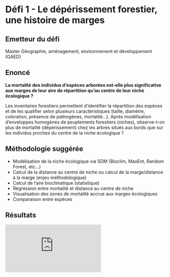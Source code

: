 # Défi 1 - Le dépérissement forestier, une histoire de marges

## Emetteur du défi

Master Géographie, aménagement, environnement et développement (GAED)

## Enoncé 

**La mortalité des individus d’espèces arborées est-elle plus significative aux marges de leur aire de répartition qu’au centre de leur niche écologique ?**

Les inventaires forestiers permettent d’identifier la répartition des espèces et de les qualifier selon plusieurs caractéristiques (taille, diamètre, coloration, présence de pathogènes, mortalité…). Après modélisation d’enveloppes homogènes de peuplements forestiers (niches), observe-t-on plus de mortalité (dépérissement) chez les arbres situés aux bords que sur les individus proches du centre de la niche écologique ? 

## Méthodologie suggérée

* Modélisation de la niche écologique via SDM (Bioclim, MaxEnt, Random Forest, etc...)
* Calcul de la distance au centre de niche ou calcul de la marge/distance à la marge (enjeu méthodologique)
* Calcul de l’aire bioclimatique (statistique)
* Régression entre mortalité et distance au centre de niche
* Visualisation des zones de mortalité accrue aux marges écologiques
* Comparaison entre espèces

## Résultats 


![Présentation des étudiants](https://github.com/CRIGE-PACA-lab/hackathon_crige_2025/blob/main/resultats/Aix/D%C3%A9fi%201%20-%20Le%20d%C3%A9p%C3%A9rissement%20forestier%2C%20une%20histoire%20de%20marges/Pr%C3%A9sentation.pdf)